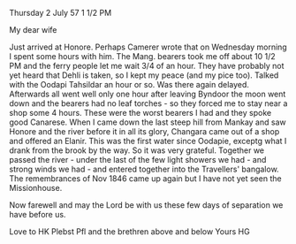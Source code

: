  Thursday 2 July 57
 1 1/2 PM

My dear wife

Just arrived at Honore. Perhaps Camerer wrote that on Wednesday morning I spent some hours with him. The Mang. bearers took me off about 10 1/2 PM and the ferry people let me wait 3/4 of an hour. They have probably not yet heard that Dehli is taken, so I kept my peace (and my pice too). Talked with the Oodapi Tahsildar an hour or so. Was there again delayed. Afterwards all went well only one hour after leaving Byndoor the moon went down and the bearers had no leaf torches - so they forced me to stay near a shop some 4 hours. These were the worst bearers I had and they spoke good Canarese. When I came down the last steep hill from Mankay and saw Honore and the river before it in all its glory, Changara came out of a shop and offered an Elanir. This was the first water since Oodapie, exceptg what I drank from the brook by the way. So it was very grateful. Together we passed the river - under the last of the few light showers we had - and strong winds we had - and entered together into the Travellers' bangalow. The remembrances of Nov 1846 came up again but I have not yet seen the Missionhouse.

Now farewell and may the Lord be with us these few days of separation we have before us.

Love to HK Plebst Pfl and the brethren above and below
 Yours HG

